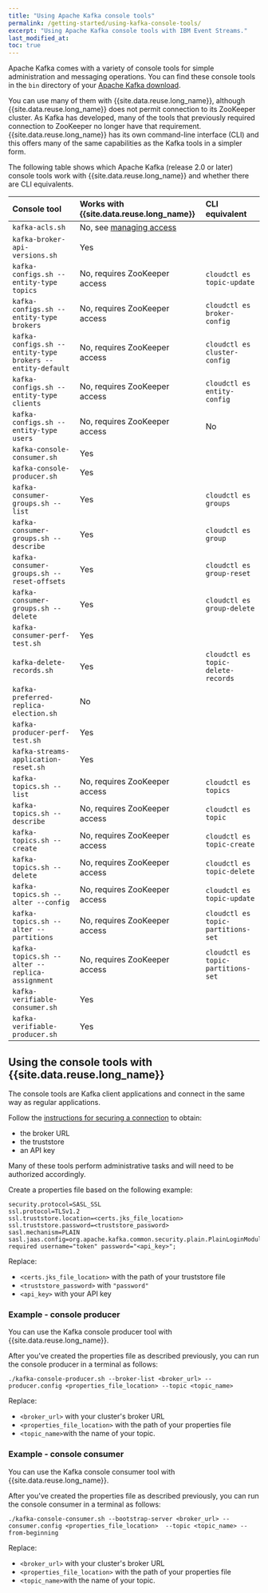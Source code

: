 ```yaml
---
title: "Using Apache Kafka console tools"
permalink: /getting-started/using-kafka-console-tools/
excerpt: "Using Apache Kafka console tools with IBM Event Streams."
last_modified_at:
toc: true
---
```


Apache Kafka comes with a variety of console tools for simple administration and messaging operations. You can find these console tools in the `bin` directory of your [Apache Kafka download]({{site.data.reuse.kafka_download_link}}).

You can use many of them with {{site.data.reuse.long_name}}, although {{site.data.reuse.long_name}} does not permit connection to its ZooKeeper cluster. As Kafka has developed, many of the tools that previously required connection to ZooKeeper no longer have that requirement. {{site.data.reuse.long_name}} has its own command-line interface (CLI) and this offers many of the same capabilities as the Kafka tools in a simpler form.

The following table shows which Apache Kafka (release 2.0 or later) console tools work with {{site.data.reuse.long_name}} and whether there are CLI equivalents.

| Console tool     | Works with {{site.data.reuse.long_name}}      | CLI equivalent   |
|:-----------------|:-----------------|:-----------------|
| `kafka-acls.sh`    | No, see [managing access](../../security/managing-access/) | |
| `kafka-broker-api-versions.sh` | Yes | |
| `kafka-configs.sh --entity-type topics` | No, requires ZooKeeper access | `cloudctl es topic-update` |
| `kafka-configs.sh --entity-type brokers` | No, requires ZooKeeper access | `cloudctl es broker-config` |
| `kafka-configs.sh --entity-type brokers --entity-default` | No, requires ZooKeeper access | `cloudctl es cluster-config` |
| `kafka-configs.sh --entity-type clients` | No, requires ZooKeeper access | `cloudctl es entity-config` |
| `kafka-configs.sh --entity-type users` | No, requires ZooKeeper access | No |
| `kafka-console-consumer.sh` | Yes | |
| `kafka-console-producer.sh` | Yes | |
| `kafka-consumer-groups.sh --list` | Yes | `cloudctl es groups` |
| `kafka-consumer-groups.sh --describe` | Yes | `cloudctl es group` |
| `kafka-consumer-groups.sh --reset-offsets` | Yes | `cloudctl es group-reset` |
| `kafka-consumer-groups.sh --delete` | Yes | `cloudctl es group-delete` |
| `kafka-consumer-perf-test.sh` | Yes | |
| `kafka-delete-records.sh` | Yes | `cloudctl es topic-delete-records` |
| `kafka-preferred-replica-election.sh` | No | |
| `kafka-producer-perf-test.sh` | Yes | |
| `kafka-streams-application-reset.sh` | Yes | |
| `kafka-topics.sh --list` | No, requires ZooKeeper access | `cloudctl es topics` |
| `kafka-topics.sh --describe` | No, requires ZooKeeper access | `cloudctl es topic` |
| `kafka-topics.sh --create` | No, requires ZooKeeper access | `cloudctl es topic-create` |
| `kafka-topics.sh --delete` | No, requires ZooKeeper access | `cloudctl es topic-delete` |
| `kafka-topics.sh --alter --config` | No, requires ZooKeeper access | `cloudctl es topic-update` |
| `kafka-topics.sh --alter --partitions` | No, requires ZooKeeper access | `cloudctl es topic-partitions-set` |
| `kafka-topics.sh --alter --replica-assignment` | No, requires ZooKeeper access | `cloudctl es topic-partitions-set` |
| `kafka-verifiable-consumer.sh` | Yes | |
| `kafka-verifiable-producer.sh` | Yes | |

## Using the console tools with {{site.data.reuse.long_name}}

The console tools are Kafka client applications and connect in the same way as regular applications.

Follow the [instructions for securing a connection](../../getting-started/client/) to obtain:
* the broker URL 
* the truststore
* an API key

Many of these tools perform administrative tasks and will need to be authorized accordingly.

Create a properties file based on the following example:

```
security.protocol=SASL_SSL
ssl.protocol=TLSv1.2
ssl.truststore.location=<certs.jks_file_location>
ssl.truststore.password=<truststore_password>
sasl.mechanism=PLAIN
sasl.jaas.config=org.apache.kafka.common.security.plain.PlainLoginModule required username="token" password="<api_key>";
```

Replace:
* `<certs.jks_file_location>` with the path of your truststore file
* `<truststore_password>` with `"password"`
* `<api_key>` with your API key

### Example - console producer

You can use the Kafka console producer tool with {{site.data.reuse.long_name}}.

After you've created the properties file as described previously, you can run the console producer in a terminal as follows:

``` 
./kafka-console-producer.sh --broker-list <broker_url> --producer.config <properties_file_location> --topic <topic_name>
```

Replace:
* `<broker_url>` with your cluster's broker URL
* `<properties_file_location>` with the path of your properties file
* `<topic_name>`with the name of your topic.

### Example - console consumer

You can use the Kafka console consumer tool with {{site.data.reuse.long_name}}.

After you've created the properties file as described previously, you can run the console consumer in a terminal as follows:

``` 
./kafka-console-consumer.sh --bootstrap-server <broker_url> --consumer.config <properties_file_location>  --topic <topic_name> --from-beginning
```

Replace:
* `<broker_url>` with your cluster's broker URL
* `<properties_file_location>` with the path of your properties file
* `<topic_name>`with the name of your topic.